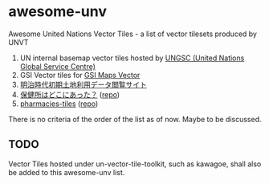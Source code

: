 # awesome-unv
Awesome United Nations Vector Tiles - a list of vector tilesets produced by UNVT

1. UN internal basemap vector tiles hosted by [UNGSC (United Nations Global Service Centre)](https://www.unlb.org)
2. GSI Vector tiles for [GSI Maps Vector](https://maps.gsi.go.jp/vector/)
3. [明治時代初期土地利用データ閲覧サイト](https://habs.dc.affrc.go.jp/habs_point/)
4. [保健所はどこにあった？](https://hfu.github.io/whereis-hokenjo/#12.58/35.66645/139.76115) ([repo](https://github.com/hfu/whereis-hokenjo))
5. [pharmacies-tiles](https://halsk.github.io/pharmacies-tiles/) ([repo](https://github.com/halsk/pharmacies-tiles))

There is no criteria of the order of the list as of now. Maybe to be discussed.

## TODO
Vector Tiles hosted under un-vector-tile-toolkit, such as kawagoe, shall also be added to this awesome-unv list.
